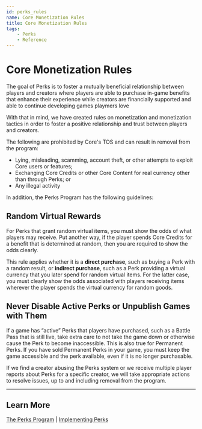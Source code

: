 ```yaml
---
id: perks_rules
name: Core Monetization Rules
title: Core Monetization Rules
tags:
    - Perks
    - Reference
---
```


# Core Monetization Rules

The goal of Perks is to foster a mutually beneficial relationship between players and creators where players are able to purchase in-game benefits that enhance their experience while creators are financially supported and able to continue developing games playmers love

With that in mind, we have created rules on monetization and monetization tactics in order to foster a positive relationship and trust between players and creators.

The following are prohibited by Core's TOS and can result in removal from the program:

- Lying, misleading, scamming, account theft, or other attempts to exploit Core users or features;
- Exchanging Core Credits or other Core Content for real currency other than through Perks; or
- Any illegal activity

In addition, the Perks Program has the following guidelines:

## Random Virtual Rewards

For Perks that grant random virtual items, you must show the odds of what players may receive. Put another way, if the player spends Core Credits for a benefit that is determined at random, then you are required to show the odds clearly.

This rule applies whether it is a **direct purchase**, such as buying a Perk with a random result, or **indirect purchase**, such as a Perk providing a virtual currency that you later spend for random virtual items. For the latter case, you must clearly show the odds associated with players receiving items wherever the player spends the virtual currency for random goods.

## Never Disable Active Perks or Unpublish Games with Them

If a game has “active” Perks that players have purchased, such as a Battle Pass that is still live, take extra care to not take the game down or otherwise cause the Perk to become inaccessible. This is also true for Permanent Perks. If you have sold Permanent Perks in your game, you must keep the game accessible and the perk available, even if it is no longer purchasable.

If we find a creator abusing the Perks system or we receive multiple player reports about Perks for a specific creator, we will take appropriate actions to resolve issues, up to and including removal from the program.

---

## Learn More

[The Perks Program](../perks/program.md) | [Implementing Perks](../perks/implementing.md)
